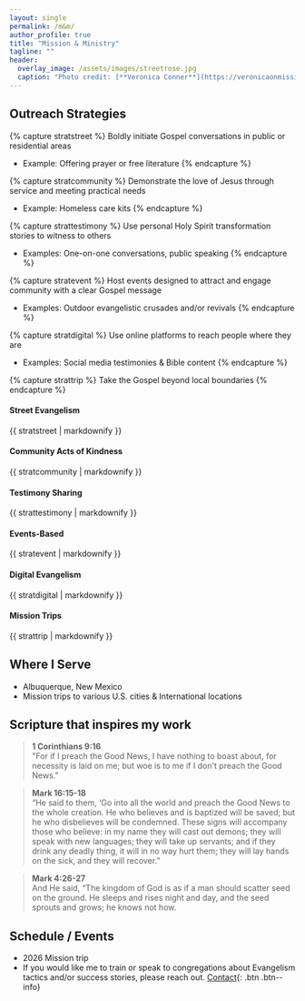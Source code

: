 ```yaml
---
layout: single
permalink: /m&m/
author_profile: true
title: "Mission & Ministry"
tagline: ""
header:
  overlay_image: /assets/images/streetrose.jpg
  caption: "Photo credit: [**Veronica Conner**](https://veronicaonmission.github.io/gallery)"
---
```


## Outreach Strategies
{% capture stratstreet %}
Boldly initiate Gospel conversations in public or residential areas
* Example: Offering prayer or free literature
{% endcapture %}

{% capture stratcommunity %}
Demonstrate the love of Jesus through service and meeting practical needs
* Example: Homeless care kits
{% endcapture %}

{% capture strattestimony %}
Use personal Holy Spirit transformation stories to witness to others
* Examples: One-on-one conversations, public speaking
{% endcapture %}

{% capture stratevent %}
Host events designed to attract and engage community with a clear Gospel message
* Examples: Outdoor evangelistic crusades and/or revivals
{% endcapture %}

{% capture stratdigital %}
Use online platforms to reach people where they are
* Examples: Social media testimonies & Bible content
{% endcapture %}

{% capture strattrip %}
Take the Gospel beyond local boundaries
{% endcapture %}

<div class="notice--info">
  <h4 class="no_toc">Street Evangelism</h4>
  {{ stratstreet | markdownify }}
</div>

<div class="notice--primary">
  <h4 class="no_toc">Community Acts of Kindness</h4>
  {{ stratcommunity | markdownify }}
</div>

<div class="notice--success">
  <h4 class="no_toc">Testimony Sharing</h4>
  {{ strattestimony | markdownify }}
</div>

<div class="notice--info">
  <h4 class="no_toc">Events-Based</h4>
  {{ stratevent | markdownify }}
</div>

<div class="notice--primary">
  <h4 class="no_toc">Digital Evangelism</h4>
  {{ stratdigital | markdownify }}
</div>

<div class="notice--success">
  <h4 class="no_toc">Mission Trips</h4>
  {{ strattrip | markdownify }}
</div>

## Where I Serve
- Albuquerque, New Mexico
- Mission trips to various U.S. cities & International locations

## Scripture that inspires my work
> **1 Corinthians 9:16**\
"For if I preach the Good News, I have nothing to boast about, for necessity is laid on me; but woe is to me if I don't preach the Good News."

> **Mark 16:15-18**\
“He said to them, ‘Go into all the world and preach the Good News to the whole creation. He who believes and is baptized will be saved; but he who disbelieves will be condemned. These signs will accompany those who believe: in my name they will cast out demons; they will speak with new languages; they will take up servants; and if they drink any deadly thing, it will in no way hurt them; they will lay hands on the sick, and they will recover.”

> **Mark 4:26-27**\
And He said, “The kingdom of God is as if a man should scatter seed on the ground. He sleeps and rises night and day, and the seed sprouts and grows; he knows not how.

## Schedule / Events
- 2026 Mission trip <link>
- If you would like me to train or speak to congregations about Evangelism tactics and/or success stories, please reach out.
[Contact](/contact/){: .btn .btn--info}
